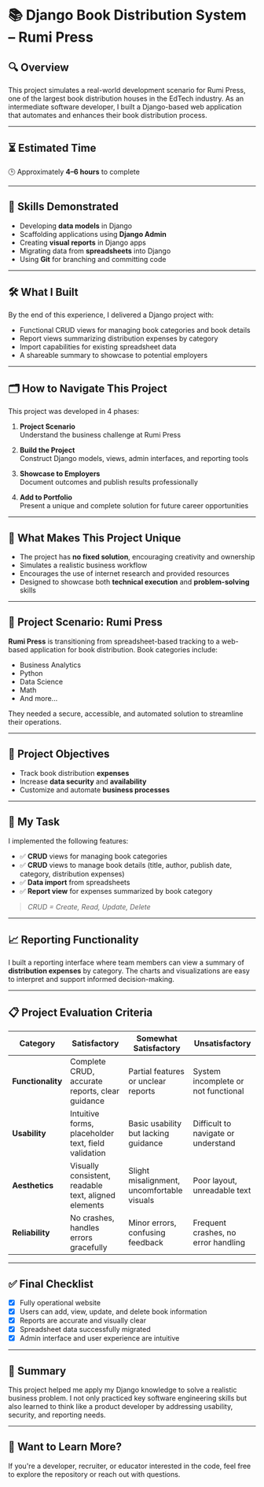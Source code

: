 # 📚 Django Book Distribution System – Rumi Press

## 🔍 Overview

This project simulates a real-world development scenario for Rumi Press, one of the largest book distribution houses in the EdTech industry. As an intermediate software developer, I built a Django-based web application that automates and enhances their book distribution process.

---

## ⏳ Estimated Time

🕒 Approximately **4–6 hours** to complete

---

## 🧠 Skills Demonstrated

- Developing **data models** in Django
- Scaffolding applications using **Django Admin**
- Creating **visual reports** in Django apps
- Migrating data from **spreadsheets** into Django
- Using **Git** for branching and committing code

---

## 🛠 What I Built

By the end of this experience, I delivered a Django project with:

- Functional CRUD views for managing book categories and book details
- Report views summarizing distribution expenses by category
- Import capabilities for existing spreadsheet data
- A shareable summary to showcase to potential employers

---

## 🗂 How to Navigate This Project

This project was developed in 4 phases:

1. **Project Scenario**  
   Understand the business challenge at Rumi Press

2. **Build the Project**  
   Construct Django models, views, admin interfaces, and reporting tools

3. **Showcase to Employers**  
   Document outcomes and publish results professionally

4. **Add to Portfolio**  
   Present a unique and complete solution for future career opportunities

---

## 🧩 What Makes This Project Unique

- The project has **no fixed solution**, encouraging creativity and ownership
- Simulates a realistic business workflow
- Encourages the use of internet research and provided resources
- Designed to showcase both **technical execution** and **problem-solving** skills

---

## 🏢 Project Scenario: Rumi Press

**Rumi Press** is transitioning from spreadsheet-based tracking to a web-based application for book distribution. Book categories include:

- Business Analytics
- Python
- Data Science
- Math
- And more...

They needed a secure, accessible, and automated solution to streamline their operations.

---

## 🎯 Project Objectives

- Track book distribution **expenses**
- Increase **data security** and **availability**
- Customize and automate **business processes**

---

## 🧪 My Task

I implemented the following features:

- ✅ **CRUD** views for managing book categories  
- ✅ **CRUD** views to manage book details (title, author, publish date, category, distribution expenses)  
- ✅ **Data import** from spreadsheets  
- ✅ **Report view** for expenses summarized by book category

> _CRUD = Create, Read, Update, Delete_

---

## 📈 Reporting Functionality

I built a reporting interface where team members can view a summary of **distribution expenses** by category. The charts and visualizations are easy to interpret and support informed decision-making.

---

## 📋 Project Evaluation Criteria

| **Category**     | **Satisfactory** | **Somewhat Satisfactory** | **Unsatisfactory** |
|------------------|------------------|----------------------------|---------------------|
| **Functionality** | Complete CRUD, accurate reports, clear guidance | Partial features or unclear reports | System incomplete or not functional |
| **Usability**     | Intuitive forms, placeholder text, field validation | Basic usability but lacking guidance | Difficult to navigate or understand |
| **Aesthetics**    | Visually consistent, readable text, aligned elements | Slight misalignment, uncomfortable visuals | Poor layout, unreadable text |
| **Reliability**   | No crashes, handles errors gracefully | Minor errors, confusing feedback | Frequent crashes, no error handling |

---

## ✅ Final Checklist

- [x] Fully operational website
- [x] Users can add, view, update, and delete book information
- [x] Reports are accurate and visually clear
- [x] Spreadsheet data successfully migrated
- [x] Admin interface and user experience are intuitive

---

## 💬 Summary

This project helped me apply my Django knowledge to solve a realistic business problem. I not only practiced key software engineering skills but also learned to think like a product developer by addressing usability, security, and reporting needs.

---

## 🔗 Want to Learn More?

If you're a developer, recruiter, or educator interested in the code, feel free to explore the repository or reach out with questions.


